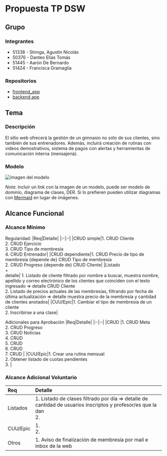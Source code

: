 # Propuesta TP DSW

## Grupo
### Integrantes
* 51338 - Stringa, Agustín Nicolás
* 50376	- Danteo Elías Tomás
* 51445 - Aarón De Bernardo
* 51424 - Francisca Gramaglia

### Repositorios
* [frontend_app](https://github.com/AgustinStringa/tp-dsw-frontendapp)
* [backend app](https://github.com/AgustinStringa/tp-dsw-backendapp)

## Tema
### Descripción
El sitio web ofrecerá la gestión de un gimnasio no sólo de sus clientes, sino también de sus entrenadores. Además, incluirá creación de rutinas con videos demostrativos, sistema de pagos con alertas y herramientas de comunicación interna (mensajería).


### Modelo
![imagen del modelo]()

*Nota*: incluir un link con la imagen de un modelo, puede ser modelo de dominio, diagrama de clases, DER. Si lo prefieren pueden utilizar diagramas con [Mermaid](https://mermaid.js.org) en lugar de imágenes.

## Alcance Funcional 

### Alcance Mínimo 

Regularidad:
|Req|Detalle|
|:-|:-|
|CRUD simple|1. CRUD Cliente<br>2. CRUD Ejercicio<br>3. CRUD Tipo de membresía<br>4. CRUD Entrenador|
|CRUD dependiente|1. CRUD Precio de tipo de membresía {depende de} CRUD Tipo de membresía<br>2. CRUD  Progreso {depende de} CRUD Cliente|
|Listado<br>+<br>detalle| 1. Listado de cliente filtrado por nombre a buscar, muestra nombre, apellido y correo electrónico de los clientes que coinciden con el texto ingresado => detalle CRUD Cliente<br> 2. Listado de precios actuales de las membresías, filtrando por fecha de última actualización => detalle muestra precio de la membresía y cantidad de clientes anotados|
|CUU/Epic|1. Cambiar el tipo de membresía de un cliente<br>2. Inscribirse a una clase|


Adicionales para Aprobación
|Req|Detalle|
|:-|:-|
|CRUD |1. CRUD Meta<br>2. CRUD Progreso<br>3. CRUD Noticias<br>4. CRUD <br>5. CRUD <br>6. CRUD <br>7. CRUD |
|CUU/Epic|1. Crear una rutina mensual<br>2. Obtener listado de cuotas pendientes<br>3. |


### Alcance Adicional Voluntario

|Req|Detalle|
|:-|:-|
|Listados |1. Listado de clases filtrado por día => detalle de cantidad de usuarios inscriptos y profesor/es que la dan <br>2. |
|CUU/Epic|1. <br>2. |
|Otros|1. Aviso de finalización de membresía por mail e inbox de la web|
